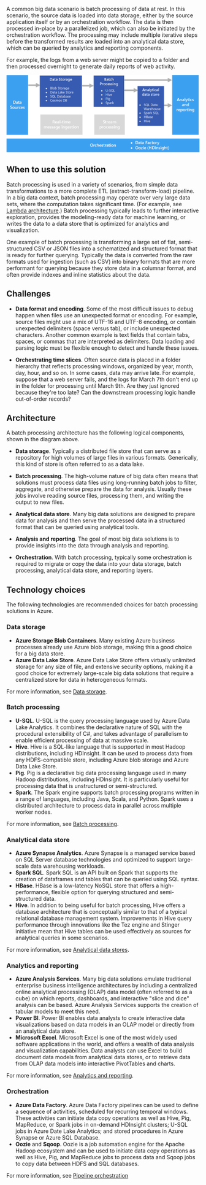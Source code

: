 A common big data scenario is batch processing of data at rest. In this scenario, the source data is loaded into data storage, either by the source application itself or by an orchestration workflow. The data is then processed in-place by a parallelized job, which can also be initiated by the orchestration workflow. The processing may include multiple iterative steps before the transformed results are loaded into an analytical data store, which can be queried by analytics and reporting components.

For example, the logs from a web server might be copied to a folder and then processed overnight to generate daily reports of web activity.

![Diagram of a batch processing pipeline](./images/batch-pipeline.png)

## When to use this solution

Batch processing is used in a variety of scenarios, from simple data transformations to a more complete ETL (extract-transform-load) pipeline. In a big data context, batch processing may operate over very large data sets, where the computation takes significant time. (For example, see [Lambda architecture](../big-data/index.yml#lambda-architecture).) Batch processing typically leads to further interactive exploration, provides the modeling-ready data for machine learning, or writes the data to a data store that is optimized for analytics and visualization.

One example of batch processing is transforming a large set of flat, semi-structured CSV or JSON files into a schematized and structured format that is ready for further querying. Typically the data is converted from the raw formats used for ingestion (such as CSV) into binary formats that are more performant for querying because they store data in a columnar format, and often provide indexes and inline statistics about the data.

## Challenges

- **Data format and encoding**. Some of the most difficult issues to debug happen when files use an unexpected format or encoding. For example, source files might use a mix of UTF-16 and UTF-8 encoding, or contain unexpected delimiters (space versus tab), or include unexpected characters. Another common example is text fields that contain tabs, spaces, or commas that are interpreted as delimiters. Data loading and parsing logic must be flexible enough to detect and handle these issues.

- **Orchestrating time slices**. Often source data is placed in a folder hierarchy that reflects processing windows, organized by year, month, day, hour, and so on. In some cases, data may arrive late. For example, suppose that a web server fails, and the logs for March 7th don't end up in the folder for processing until March 9th. Are they just ignored because they're too late? Can the downstream processing logic handle out-of-order records?

## Architecture

A batch processing architecture has the following logical components, shown in the diagram above.

- **Data storage**. Typically a distributed file store that can serve as a repository for high volumes of large files in various formats. Generically, this kind of store is often referred to as a data lake.

- **Batch processing**. The high-volume nature of big data often means that solutions must process data files using long-running batch jobs to filter, aggregate, and otherwise prepare the data for analysis. Usually these jobs involve reading source files, processing them, and writing the output to new files.

- **Analytical data store**. Many big data solutions are designed to prepare data for analysis and then serve the processed data in a structured format that can be queried using analytical tools.

- **Analysis and reporting**. The goal of most big data solutions is to provide insights into the data through analysis and reporting.

- **Orchestration**. With batch processing, typically some orchestration is required to migrate or copy the data into your data storage, batch processing, analytical data store, and reporting layers.

## Technology choices

The following technologies are recommended choices for batch processing solutions in Azure.

### Data storage

- **Azure Storage Blob Containers**. Many existing Azure business processes already use Azure blob storage, making this a good choice for a big data store.
- **Azure Data Lake Store**. Azure Data Lake Store offers virtually unlimited storage for any size of file, and extensive security options, making it a good choice for extremely large-scale big data solutions that require a centralized store for data in heterogeneous formats.

For more information, see [Data storage](../technology-choices/data-storage.md).

<!-- markdownlint-disable MD024 -->

### Batch processing

<!-- markdownlint-enable MD024 -->

- **U-SQL**. U-SQL is the query processing language used by Azure Data Lake Analytics. It combines the declarative nature of SQL with the procedural extensibility of C#, and takes advantage of parallelism to enable efficient processing of data at massive scale.
- **Hive**. Hive is a SQL-like language that is supported in most Hadoop distributions, including HDInsight. It can be used to process data from any HDFS-compatible store, including Azure blob storage and Azure Data Lake Store.
- **Pig**. Pig is a declarative big data processing language used in many Hadoop distributions, including HDInsight. It is particularly useful for processing data that is unstructured or semi-structured.
- **Spark**. The Spark engine supports batch processing programs written in a range of languages, including Java, Scala, and Python. Spark uses a distributed architecture to process data in parallel across multiple worker nodes.

For more information, see [Batch processing](../technology-choices/batch-processing.md).

### Analytical data store

- **Azure Synapse Analytics**. Azure Synapse is a managed service based on SQL Server database technologies and optimized to support large-scale data warehousing workloads.
- **Spark SQL**. Spark SQL is an API built on Spark that supports the creation of dataframes and tables that can be queried using SQL syntax.
- **HBase**. HBase is a low-latency NoSQL store that offers a high-performance, flexible option for querying structured and semi-structured data.
- **Hive**. In addition to being useful for batch processing, Hive offers a database architecture that is conceptually similar to that of a typical relational database management system. Improvements in Hive query performance through innovations like the Tez engine and Stinger initiative mean that Hive tables can be used effectively as sources for analytical queries in some scenarios.

For more information, see [Analytical data stores](../technology-choices/analytical-data-stores.md).

### Analytics and reporting

- **Azure Analysis Services**. Many big data solutions emulate traditional enterprise business intelligence architectures by including a centralized online analytical processing (OLAP) data model (often referred to as a cube) on which reports, dashboards, and interactive "slice and dice" analysis can be based. Azure Analysis Services supports the creation of tabular models to meet this need.
- **Power BI**. Power BI enables data analysts to create interactive data visualizations based on data models in an OLAP model or directly from an analytical data store.
- **Microsoft Excel**. Microsoft Excel is one of the most widely used software applications in the world, and offers a wealth of data analysis and visualization capabilities. Data analysts can use Excel to build document data models from analytical data stores, or to retrieve data from OLAP data models into interactive PivotTables and charts.

For more information, see [Analytics and reporting](../technology-choices/analysis-visualizations-reporting.md).

### Orchestration

- **Azure Data Factory**. Azure Data Factory pipelines can be used to define a sequence of activities, scheduled for recurring temporal windows. These activities can initiate data copy operations as well as Hive, Pig, MapReduce, or Spark jobs in on-demand HDInsight clusters; U-SQL jobs in Azure Date Lake Analytics; and stored procedures in Azure Synapse or Azure SQL Database.
- **Oozie** and **Sqoop**. Oozie is a job automation engine for the Apache Hadoop ecosystem and can be used to initiate data copy operations as well as Hive, Pig, and MapReduce jobs to process data and Sqoop jobs to copy data between HDFS and SQL databases.

For more information, see [Pipeline orchestration](../technology-choices/pipeline-orchestration-data-movement.md)

